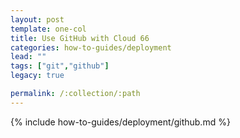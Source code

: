 ```yaml
---
layout: post
template: one-col
title: Use GitHub with Cloud 66
categories: how-to-guides/deployment
lead: ""
tags: ["git","github"]
legacy: true

permalink: /:collection/:path
---
```

{% include how-to-guides/deployment/github.md %}